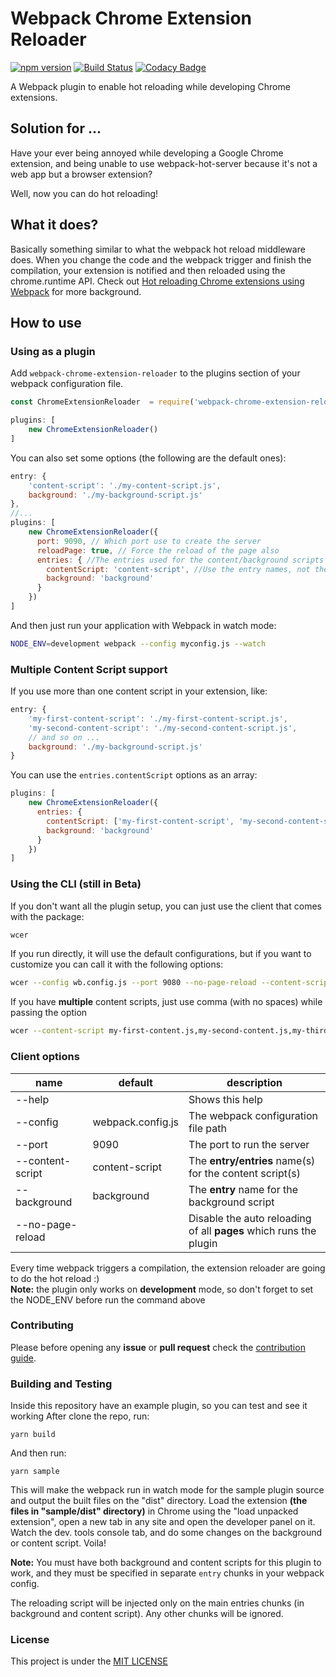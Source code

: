 # Webpack Chrome Extension Reloader
[![npm version](https://badge.fury.io/js/webpack-chrome-extension-reloader.svg)](https://badge.fury.io/js/webpack-chrome-extension-reloader)
[![Build Status](https://travis-ci.org/rubenspgcavalcante/webpack-chrome-extension-reloader.svg?branch=master)](https://travis-ci.org/rubenspgcavalcante/webpack-chrome-extension-reloader)
[![Codacy Badge](https://api.codacy.com/project/badge/Grade/b93aa8303bfb44a2a621cac57639ca26)](https://www.codacy.com/app/rubenspgcavalcante/webpack-chrome-extension-reloader?utm_source=github.com&amp;utm_medium=referral&amp;utm_content=rubenspgcavalcante/webpack-chrome-extension-reloader&amp;utm_campaign=Badge_Grade)

A Webpack plugin to enable hot reloading while developing Chrome extensions.

## Solution for ...
Have your ever being annoyed while developing a Google Chrome extension, and being unable to use
webpack-hot-server because it's not a web app but a browser extension?

Well, now you can do hot reloading!

## What it does?
Basically something similar to what the webpack hot reload middleware does. When you change the code and the webpack
trigger and finish the compilation, your extension is notified and then reloaded using the chrome.runtime API.  Check out
[Hot reloading Chrome extensions using Webpack](https://medium.com/front-end-hacking/hot-reloading-extensions-using-webpack-cdfa0e4d5a08) for more background.

## How to use
### Using as a plugin
Add `webpack-chrome-extension-reloader` to the plugins section of your webpack configuration file.
```js
const ChromeExtensionReloader  = require('webpack-chrome-extension-reloader');

plugins: [
    new ChromeExtensionReloader()
]
```

You can also set some options (the following are the default ones):
```js
entry: {
    'content-script': './my-content-script.js',
    background: './my-background-script.js'
},
//...
plugins: [
    new ChromeExtensionReloader({
      port: 9090, // Which port use to create the server
      reloadPage: true, // Force the reload of the page also
      entries: { //The entries used for the content/background scripts
        contentScript: 'content-script', //Use the entry names, not the file name or the path
        background: 'background'
      }
    })
]
```

And then just run your application with Webpack in watch mode:
```bash
NODE_ENV=development webpack --config myconfig.js --watch
```

### Multiple Content Script support
If you use more than one content script in your extension, like:
```js
entry: {
    'my-first-content-script': './my-first-content-script.js',
    'my-second-content-script': './my-second-content-script.js',
    // and so on ...
    background: './my-background-script.js'
}
```

You can use the `entries.contentScript` options as an array:
```js
plugins: [
    new ChromeExtensionReloader({
      entries: { 
        contentScript: ['my-first-content-script', 'my-second-content-script', /* and so on ... */],
        background: 'background'
      }
    })
]
```

### Using the CLI (still in Beta)
If you don't want all the plugin setup, you can just use the client that comes with the package:
```bash
wcer
```
If you run directly, it will use the  default configurations, but if you want to customize
you can call it with the following options:
```bash
wcer --config wb.config.js --port 9080 --no-page-reload --content-script my-content.js --background bg.js 
```
If you have **multiple** content scripts, just use comma (with no spaces) while passing the option
```bash
wcer --content-script my-first-content.js,my-second-content.js,my-third-content.js 
```

### Client options

|        name        |    default        |                               description                         |
|--------------------|-------------------|-------------------------------------------------------------------|
| --help             |                   | Shows this help                                                   |
| --config           | webpack.config.js | The webpack configuration file path                               |
| --port             | 9090              | The port to run the server                                        |
| --content-script   | content-script    | The **entry/entries** name(s) for the content script(s)           |
| --background       | background        | The **entry** name for the background script                      |
| --no-page-reload   |                   | Disable the auto reloading of all **pages** which runs the plugin |

Every time webpack triggers a compilation, the extension reloader are going to do the hot reload :)  
**Note:** the plugin only works on **development** mode, so don't forget to set the NODE_ENV before run the command above

### Contributing
Please before opening any **issue** or **pull request** check the [contribution guide](/.github/CONTRIBUTING.MD).

### Building and Testing
Inside this repository have an example plugin, so you can test and see it working
After clone the repo, run:  
```
yarn build
```

 And then run:  
 ```
 yarn sample
 ```
 
 This will make the webpack run in watch mode for the sample plugin source and output the built files on the "dist"
 directory.
 Load the extension **(the files in "sample/dist" directory)** in Chrome using the "load unpacked extension", open a 
 new tab in any site and open the developer panel on it. Watch the dev. tools console tab, and do some changes on 
 the background or content script. Voila!

**Note:**
You must have both background and content scripts for this plugin to work, and they must be specified in separate `entry` chunks
in your webpack config.

The reloading script will be injected only on the main entries chunks (in background and content script). Any other
chunks will be ignored.

### License
This project is under the [MIT LICENSE](http://opensource.org/licenses/MIT)

